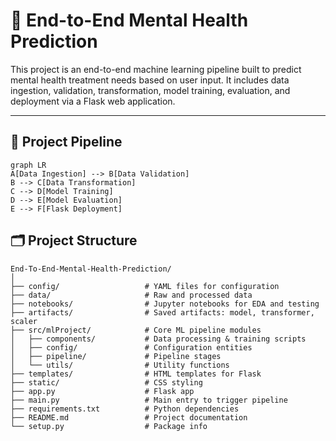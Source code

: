 # 🧠 End-to-End Mental Health Prediction

This project is an end-to-end machine learning pipeline built to predict mental health treatment needs based on user input. It includes data ingestion, validation, transformation, model training, evaluation, and deployment via a Flask web application.

---

## 🚀 Project Pipeline

```mermaid
graph LR
A[Data Ingestion] --> B[Data Validation]
B --> C[Data Transformation]
C --> D[Model Training]
D --> E[Model Evaluation]
E --> F[Flask Deployment]
```

## 🗂️ Project Structure

```mermaid
End-To-End-Mental-Health-Prediction/
│
├── config/                   # YAML files for configuration
├── data/                     # Raw and processed data
├── notebooks/                # Jupyter notebooks for EDA and testing
├── artifacts/                # Saved artifacts: model, transformer, scaler
├── src/mlProject/            # Core ML pipeline modules
│   ├── components/           # Data processing & training scripts
│   ├── config/               # Configuration entities
│   ├── pipeline/             # Pipeline stages
│   └── utils/                # Utility functions
├── templates/                # HTML templates for Flask
├── static/                   # CSS styling
├── app.py                    # Flask app
├── main.py                   # Main entry to trigger pipeline
├── requirements.txt          # Python dependencies
├── README.md                 # Project documentation
└── setup.py                  # Package info
```
